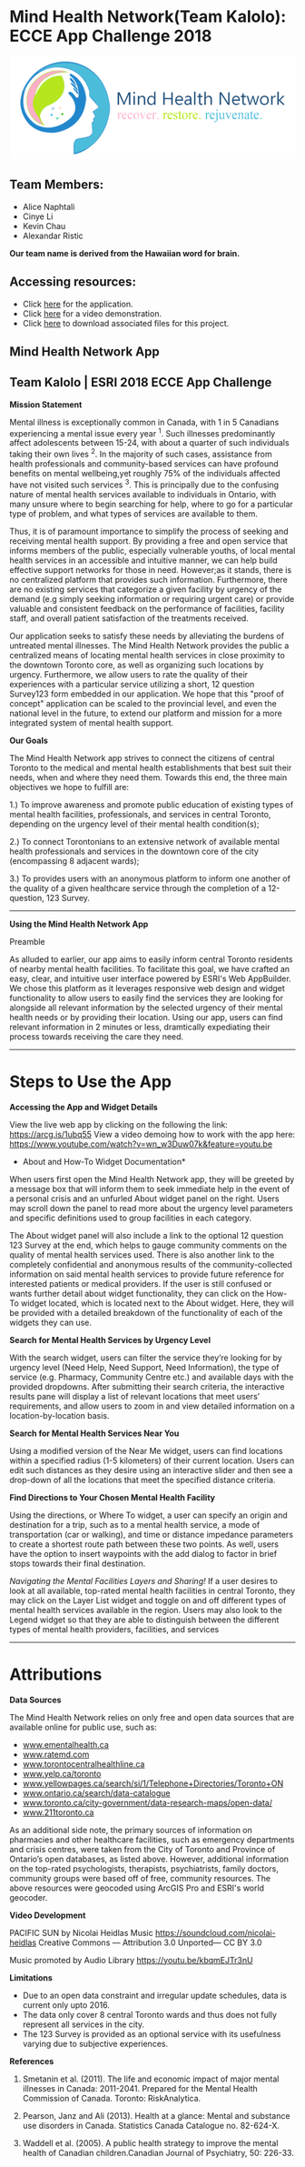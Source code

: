 # Mind Health Network(Team Kalolo): ECCE App Challenge 2018

![Mental Health Logo](brandinglogo.png)

**Team Members**: 
---
* Alice Naphtali 
* Cinye Li
* Kevin Chau
* Alexandar Ristic

**Our team name is derived from the Hawaiian word for brain.**

## Accessing resources:
* Click [here](https://mcmaster.maps.arcgis.com/apps/webappviewer/index.html?id=bed0783fe480486eb928bfa6f2ed9366) for the application.
* Click [here](https://www.youtube.com/watch?v=wn_w3Duw07k&feature=youtu.be) for a video demonstration.
* Click [here](https://drive.google.com/drive/folders/1Rc_ykU-xArIh4TP_mc1Rl8S7Vb9oLP69) to download associated files for this project.

## Mind Health Network App
## Team Kalolo | ESRI 2018 ECCE App Challenge

**Mission Statement**

Mental illness is exceptionally common in Canada, with 1 in 5 Canadians experiencing a mental issue every year <sup>1</sup>. Such illnesses predominantly affect adolescents between 15-24, with about a quarter of such individuals taking their own lives <sup>2</sup>. In the majority of such cases, assistance from health professionals and community-based services can have profound benefits on mental wellbeing,yet roughly 75% of the individuals affected have not visited such services <sup>3</sup>. This is principally due to the confusing nature of mental health services available to individuals in Ontario, with many unsure where to begin searching for help, where to go for a particular type of problem, and what types of services are available to them. 

Thus, it is of paramount importance to simplify the process of seeking and receiving mental health support. By providing a free and open service that informs members of the public, especially vulnerable youths, of local mental health services in an accessible and intuitive manner, we can help build effective support networks for those in need. However;as it stands, there is no centralized platform that provides such information. Furthermore, there are no existing services that categorize a given facility by urgency of the demand (e.g simply seeking information or requiring urgent care) or provide valuable and consistent feedback on the performance of facilities, facility staff, and overall patient satisfaction of the treatments received.

Our application seeks to satisfy these needs by alleviating the burdens of untreated mental illnesses. The Mind Health Network provides the public a centralized means of locating mental health services in close proximity to the downtown Toronto core, as well as organizing such locations by urgency. Furthermore, we allow users to rate the quality of their experiences with a particular service utilizing a short, 12 question Survey123 form embedded in our application. We hope that this "proof of concept" application can be scaled to the provincial level, and even the national level in the future, to extend our platform and mission for a more integrated system of mental health support.

**Our Goals**

The Mind Health Network app strives to connect the citizens of central Toronto to the medical and mental health establishments that best suit their needs, when and where they need them. Towards this end, the three main objectives we hope to fulfill are:
 
1.) To improve awareness and promote public education of existing types of mental health facilities, professionals, and services in central Toronto, depending on the urgency level of their mental health condition(s);
 
2.) To connect Torontonians to an extensive network of available mental health professionals and services in the downtown core of the city (encompassing 8 adjacent wards);
 
3.) To provides users with an anonymous platform to inform one another of the quality of a given healthcare service through the completion of a 12-question, 123 Survey.

---
**Using the Mind Health Network App**

Preamble

  As alluded to earlier,  our app aims to easily inform central Toronto residents of nearby mental health facilities. To facilitate this goal, we have crafted an easy, clear, and intuitive user interface powered by ESRI's Web AppBuilder. We chose this platform as it leverages responsive web design and widget functionality to allow users to easily find the services they are looking for alongside all relevant information by the selected urgency of their mental health needs or by providing their location. Using our app, users can find relevant information in 2 minutes or less, dramtically expediating their process towards receiving the care they need. 


---
# Steps to Use the App

**Accessing the App and Widget Details**

View the live web app by clicking on the following the link: https://arcg.is/1ubq55 
View a video demoing how to work with the app here: https://www.youtube.com/watch?v=wn_w3Duw07k&feature=youtu.be

* About and How-To Widget Documentation*

When users first open the Mind Health Network app, they will be greeted by a message box that will inform them to seek immediate help in the event of a personal crisis and an unfurled About widget panel on the right. Users may scroll down the panel to read more about the urgency level parameters and specific definitions used to group facilities in each category. 

  The About widget panel will also include a link to the optional 12 question 123 Survey at the end, which helps to gauge community comments on the quality of mental health services used. There is also another link to the completely confidential and anonymous results of the community-collected information on said mental health services to provide future reference for interested patients or medical providers. If the user is still confused or wants further detail about widget functionality, they can click on the How-To widget located, which is located next to the About widget. Here, they will be provided with a detailed breakdown of the functionality of each of the widgets they can use.

**Search for Mental Health Services by Urgency Level**

With the search widget, users can filter the service they’re looking for by urgency level (Need Help, Need Support, Need Information), the type of service (e.g. Pharmacy, Community Centre etc.) and available days with the provided dropdowns. After submitting their search criteria, the interactive results pane will display a list of relevant locations that meet users’ requirements, and allow users to zoom in and view detailed information on a location-by-location basis.

**Search for Mental Health Services Near You**

Using a modified version of the Near Me widget, users can find locations within a specified radius (1-5 kilometers) of their current location. Users can edit such distances as they desire using an interactive slider and then see a drop-down of all the locations that meet the specified distance criteria.

**Find Directions to Your Chosen Mental Health Facility**

Using the directions, or Where To widget, a user can specify an origin and destination for a trip, such as to a mental health service, a mode of transportation (car or walking), and time or distance impedance parameters to create a shortest route path between these two points. As well, users have the option to insert waypoints with the add dialog to factor in brief stops towards their final destination. 

*Navigating the Mental Facilities Layers and Sharing!*
If a user desires to look at all available, top-rated mental health facilities in central Toronto, they may click on the Layer List widget and toggle on and off different types of mental health services available in the region. Users may also look to the Legend widget so that they are able to distinguish between the different types of mental health providers, facilities, and services

---

# Attributions

**Data Sources**

The Mind Health Network relies on only free and open data sources that are available online for public use, such as:

* www.ementalhealth.ca
* www.ratemd.com
* www.torontocentralhealthline.ca
* www.yelp.ca/toronto
* www.yellowpages.ca/search/si/1/Telephone+Directories/Toronto+ON
* www.ontario.ca/search/data-catalogue
* www.toronto.ca/city-government/data-research-maps/open-data/
* www.211toronto.ca

As an additional side note, the primary sources of information on pharmacies and other healthcare facilities, such as emergency departments and crisis centres, were taken from the City of Toronto and Province of Ontario’s open databases, as listed above. However, additional information on the top-rated psychologists, therapists, psychiatrists, family doctors, community groups were based off of free, community resources. The above resources were geocoded using ArcGIS Pro and ESRI's world geocoder. 


**Video Development**

PACIFIC SUN by Nicolai Heidlas Music https://soundcloud.com/nicolai-heidlas Creative Commons — Attribution 3.0 Unported— CC BY 3.0 

Music promoted by Audio Library https://youtu.be/kbqmEJTr3nU


**Limitations**

* Due to an open data constraint and irregular update schedules, data is current only upto 2016.
* The data only cover 8 central Toronto wards and thus does not fully represent all services in the city.
* The 123 Survey is provided as an optional service with its usefulness varying due to subjective experiences. 

**References**

1.  Smetanin et al. (2011). The life and economic impact of major mental illnesses in Canada: 2011-2041. Prepared for the Mental Health Commission of Canada. Toronto: RiskAnalytica. 

1.  Pearson, Janz and Ali (2013). Health at a glance: Mental and substance use disorders in Canada. Statistics Canada Catalogue no. 82-624-X.

1.  Waddell et al. (2005). A public health strategy to improve the mental health of Canadian children.Canadian Journal of Psychiatry, 50: 226-33.

